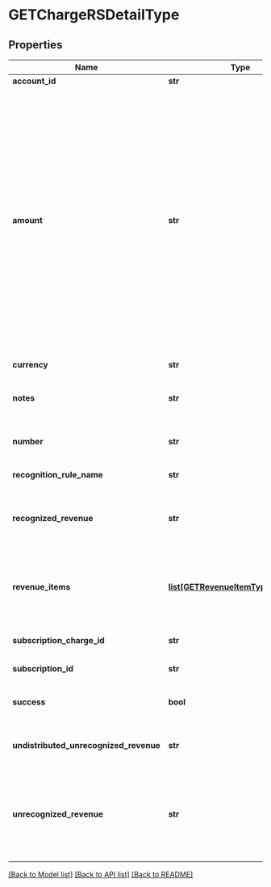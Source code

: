 # GETChargeRSDetailType

## Properties
Name | Type | Description | Notes
------------ | ------------- | ------------- | -------------
**account_id** | **str** | An account ID.  | [optional] 
**amount** | **str** | The revenue schedule amount, which is the sum of all revenue items. This field cannot be null and must be formatted based on the currency, such as *JPY 30* or USD *30.15*. Test out the currency to ensure you are using the proper formatting otherwise, the response will fail and this error message is returned:  *\&quot;Allocation amount with wrong decimal places.\&quot;*  | [optional] 
**currency** | **str** | The type of currency used.   | [optional] 
**notes** | **str** | Additional information about this record.  | [optional] 
**number** | **str** | The charge revenue summary number.  | [optional] 
**recognition_rule_name** | **str** | The name of the recognition rule.  | [optional] 
**recognized_revenue** | **str** | The revenue that was distributed in a closed accounting period.  | [optional] 
**revenue_items** | [**list[GETRevenueItemTypeResponse]**](GETRevenueItemTypeResponse.md) | Revenue items are listed in ascending order by the accounting period start date.  | [optional] 
**subscription_charge_id** | **str** | The original subscription charge ID.  | [optional] 
**subscription_id** | **str** | The original subscription ID.  | [optional] 
**success** | **bool** | Returns &#x60;true&#x60; if the request was processed successfully.  | [optional] 
**undistributed_unrecognized_revenue** | **str** | Revenue in the open-ended accounting period.  | [optional] 
**unrecognized_revenue** | **str** | Revenue distributed in all open accounting periods, which includes the open-ended accounting period.  | [optional] 

[[Back to Model list]](../README.md#documentation-for-models) [[Back to API list]](../README.md#documentation-for-api-endpoints) [[Back to README]](../README.md)


